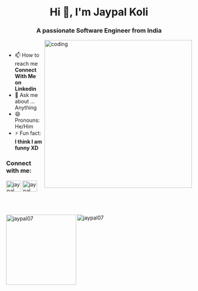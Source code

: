 <!--[![An image of @jaypal07's Holopin badges, which is a link to view their full Holopin profile](https://holopin.me/jaypal07)](https://holopin.io/@jaypal07)-->
<h1 align="center">Hi 👋, I'm Jaypal Koli</h1>
<h3 align="center">A passionate Software Engineer from India</h3>
<div> </div>
<!--<p align="left"> <img src="https://komarev.com/ghpvc/?username=jaypal07&label=Profile%20views&color=129e00&style=plastic" alt="jaypal07" /> </p>-->
<img align="right" alt="coding" width="400"  src="https://user-images.githubusercontent.com/55389276/140866485-8fb1c876-9a8f-4d6a-98dc-08c4981eaf70.gif">

<br>

- 📫 How to reach me **Connect With Me on Linkedin**
- 💬 Ask me about ... Anything
- 😄 Pronouns: He/Him
- ⚡ Fun fact: **I think I am funny XD**
<h3 align="left">Connect with me:</h3>
<p align="left">
<a href="https://linkedin.com/in/jaypal-koli/" target="blank"><img align="center" src="https://cdn.jsdelivr.net/npm/simple-icons@3.0.1/icons/linkedin.svg" alt="jaypal koli" height="30" width="40" /></a>
  <a href="https://twitter.com/JaypalKoli7" target="blank"><img align="center" src="https://cdn.jsdelivr.net/npm/simple-icons@3.0.1/icons/twitter.svg" alt="jaypal koli" height="30" width="40" /></a>
</p>
<br>
<br>
<!-- <p><img align="center" src="https://github-readme-streak-stats.herokuapp.com/?user=jaypal07" height="200" alt="jaypal07" /></p> -->
<p><img align="left" src="https://github-readme-stats.vercel.app/api/top-langs?username=Jaypal07&show_icons=true&locale=en&layout=compact" height="190"  alt="jaypal07" /></p>
<p><img align="center" src="https://github-readme-stats.vercel.app/api?username=Jaypal07&show_icons=true&locale=en"  alt="jaypal07" /></p>
